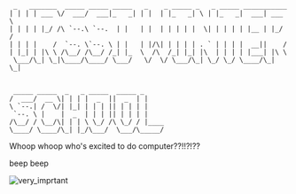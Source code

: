 
```
 _   _______  _____ _____ _____   _    _ _____ _   _ _____ ___________ 
| | | | ___ \/  ___/  ___|_   _| | |  | |_   _| \ | |_   _|  ___| ___ \
| | | | |_/ /\ `--.\ `--.  | |   | |  | | | | |  \| | | | | |__ | |_/ /
| | | |    /  `--. \`--. \ | |   | |/\| | | | | . ` | | | |  __||    / 
| |_| | |\ \ /\__/ /\__/ /_| |_  \  /\  /_| |_| |\  | | | | |___| |\ \ 
 \___/\_| \_|\____/\____/ \___/   \/  \/ \___/\_| \_/ \_/ \____/\_| \_|
                                                                       
                                                                       
 _____ _____  _   _ _____  _____ _                                     
/  ___/  __ \| | | |  _  ||  _  | |                                    
\ `--.| /  \/| |_| | | | || | | | |                                    
 `--. \ |    |  _  | | | || | | | |                                    
/\__/ / \__/\| | | \ \_/ /\ \_/ / |____                                
\____/ \____/\_| |_/\___/  \___/\_____/                                

```

Whoop whoop who's excited to do computer??!!?!??


beep beep

![very_imprtant](https://github.com/jpmorgan98/winterschool-writing/assets/67020956/0d13ef28-e7b8-42cf-8c34-4200e93c2c42)
